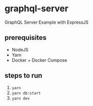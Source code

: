 # graphql-server
GraphQL Server Example with ExpressJS

## prerequisites
- NodeJS
- Yarn
- Docker + Docker Compose

## steps to run
1. `yarn`
2. `yarn db:start`
3. `yarn dev`
